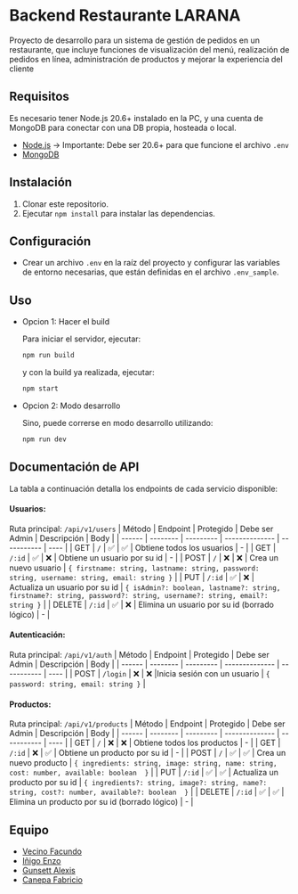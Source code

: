 # Backend Restaurante LARANA

Proyecto de desarrollo para un sistema de gestión de pedidos en un restaurante, que incluye funciones de visualización del menú, realización de pedidos en línea, administración de productos y mejorar la experiencia del cliente

## Requisitos

Es necesario tener Node.js 20.6+ instalado en la PC, y una cuenta de MongoDB para conectar con una DB propia, hosteada o local.

- [Node.js](https://nodejs.org/en/) -> Importante: Debe ser 20.6+ para que funcione el archivo `.env`
- [MongoDB](https://www.mongodb.com/)

## Instalación

1. Clonar este repositorio.
2. Ejecutar `npm install` para instalar las dependencias.

## Configuración

- Crear un archivo `.env` en la raíz del proyecto y configurar las variables de entorno necesarias, que están definidas en el archivo `.env_sample`.

## Uso

- Opcion 1: Hacer el build

  Para iniciar el servidor, ejecutar:

  ```bash
  npm run build
  ```

  y con la build ya realizada, ejecutar:

  ```bash
  npm start
  ```

- Opcion 2: Modo desarrollo

  Sino, puede correrse en modo desarrollo utilizando:

  ```bash
  npm run dev
  ```

## Documentación de API

La tabla a continuación detalla los endpoints de cada servicio disponible:

#### Usuarios:

Ruta principal: `/api/v1/users`
| Método | Endpoint | Protegido | Debe ser Admin | Descripción | Body |
| ------ | -------- | --------- | -------------- | ----------- | ---- |
| GET | `/` | ✅ | ✅ | Obtiene todos los usuarios | - |
| GET | `/:id` | ✅ | ❌ | Obtiene un usuario por su id | - |
| POST | `/` | ❌ | ❌ | Crea un nuevo usuario | `{ firstname: string, lastname: string, password: string, username: string, email: string }` |
| PUT | `/:id` | ✅ | ❌ | Actualiza un usuario por su id | `{ isAdmin?: boolean, lastname?: string, firstname?: string, password?: string, username?: string, email?: string }` |
| DELETE | `/:id` | ✅ | ❌ | Elimina un usuario por su id (borrado lógico) | - |

#### Autenticación:

Ruta principal: `/api/v1/auth`
| Método | Endpoint | Protegido | Debe ser Admin | Descripción | Body |
| ------ | -------- | --------- | -------------- | ----------- | ---- |
| POST | `/login` | ❌ | ❌ |Inicia sesión con un usuario | `{ password: string, email: string }` |

#### Productos:

Ruta principal: `/api/v1/products`
| Método | Endpoint | Protegido | Debe ser Admin | Descripción | Body |
| ------ | -------- | --------- | -------------- | ----------- | ---- |
| GET | `/` | ❌ | ❌ | Obtiene todos los productos | - |
| GET | `/:id` | ❌ | ✅ | Obtiene un producto por su id | - |
| POST | `/` | ✅ | ✅ | Crea un nuevo producto | `{ ingredients: string, image: string, name: string, cost: number, available: boolean  }` |
| PUT | `/:id` | ✅ | ✅ | Actualiza un producto por su id | `{ ingredients?: string, image?: string, name?: string, cost?: number, available?: boolean  }` |
| DELETE | `/:id` | ✅ | ✅ | Elimina un producto por su id (borrado lógico) | - |

## Equipo

- [Vecino Facundo](https://github.com/FacundoVecino)
- [Iñigo Enzo](https://github.com/einigo)
- [Gunsett Alexis](https://github.com/mauricio-gunsett)
- [Canepa Fabricio](https://github.com/FabriCanepa)
